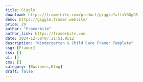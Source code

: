 ```yaml
---
title: Giggle
download: https://framerbite.com/product/giggle?aff=YGGpO5
demo: https://giggle.framer.website/
price: 29
author: "Framerbite"
author_link: https://framerbite.com
date: 2024-12-30T07:21:51.951Z
description: "Kindergarten & Child Care Framer Template"
ssg: [Framer]
css: []
ui: []
cms: []
category: [Business,Blog]
draft: false
---
```

